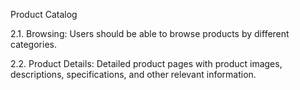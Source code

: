 
  Product Catalog
  
2.1. Browsing: Users should be able to browse products by different categories.

2.2. Product Details: Detailed product pages with product images, descriptions, specifications, and other relevant information.
